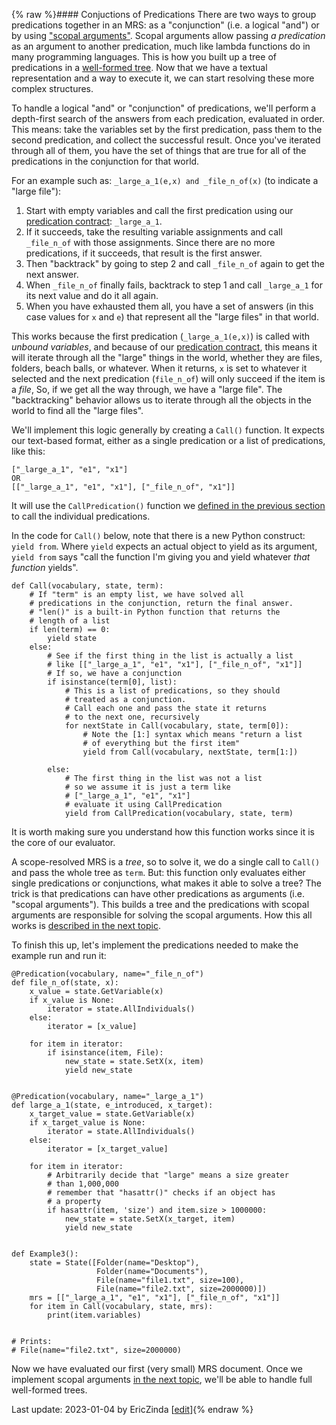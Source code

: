 {% raw %}#### Conjuctions of Predications
There are two ways to group predications together in an MRS: as a "conjunction" (i.e. a logical "and") or by using ["scopal arguments"](../devhowtoMRS#h-handle-variables-aka-scopal-arguments). Scopal arguments allow passing *a predication* as an argument to another predication, much like lambda functions do in many programming languages. This is how you built up a tree of predications in a [well-formed tree](../devhowtoWellFormedTree). Now that we have a textual representation and a way to execute it, we can start resolving these more complex structures.

To handle a logical "and" or "conjunction" of predications, we'll perform a depth-first search of the answers from each predication, evaluated in order. This means: take the variables set by the first predication, pass them to the second predication, and collect the successful result. Once you've iterated through all of them, you have the set of things that are true for all of the predications in the conjunction for that world.

For an example such as: `_large_a_1(e,x) and _file_n_of(x)` (to indicate a "large file"):
1. Start with empty variables and call the first predication using our [predication contract](../devhowtoPredicationContract): `_large_a_1`. 
2. If it succeeds, take the resulting variable assignments and call `_file_n_of` with those assignments. Since there are no more predications, if it succeeds, that result is the first answer.
3. Then "backtrack" by going to step 2 and call `_file_n_of` again to get the next answer. 
4. When `_file_n_of` finally fails, backtrack to step 1 and call `_large_a_1` for its next value and do it all again. 
5. When you have exhausted them all, you have a set of answers (in this case values for `x` and `e`) that represent all the "large files" in that world.

This works because the first predication (`_large_a_1(e,x)`) is called with *unbound variables*, and because of our [predication contract](../devhowtoPredicationContract), this means it will iterate through all the "large" things in the world, whether they are files, folders, beach balls, or whatever. When it returns, `x` is set to whatever it selected and the next predication (`file_n_of`) will only succeed if the item is a *file*, So, if we get all the way through, we have a "large file".  The "backtracking" behavior allows us to iterate through all the objects in the world to find all the "large files".

We'll implement this logic generally by creating a `Call()` function. It expects our text-based format, either as a single predication or a list of predications, like this:
```
["_large_a_1", "e1", "x1"]
OR
[["_large_a_1", "e1", "x1"], ["_file_n_of", "x1"]]
```

It will use the `CallPredication()` function we [defined in the previous section](../devhowtoMRSToPython) to call the individual predications. 

In the code for `Call()` below, note that there is a new Python construct: `yield from`.  Where `yield` expects an actual object to yield as its argument, `yield from` says "call the function I'm giving you and yield whatever *that function* yields".

```
def Call(vocabulary, state, term):
    # If "term" is an empty list, we have solved all
    # predications in the conjunction, return the final answer.
    # "len()" is a built-in Python function that returns the
    # length of a list
    if len(term) == 0:
        yield state
    else:
        # See if the first thing in the list is actually a list
        # like [["_large_a_1", "e1", "x1"], ["_file_n_of", "x1"]]
        # If so, we have a conjunction
        if isinstance(term[0], list):
            # This is a list of predications, so they should
            # treated as a conjunction.
            # Call each one and pass the state it returns
            # to the next one, recursively
            for nextState in Call(vocabulary, state, term[0]):
                # Note the [1:] syntax which means "return a list
                # of everything but the first item"
                yield from Call(vocabulary, nextState, term[1:])

        else:
            # The first thing in the list was not a list
            # so we assume it is just a term like
            # ["_large_a_1", "e1", "x1"]
            # evaluate it using CallPredication
            yield from CallPredication(vocabulary, state, term)
```

It is worth making sure you understand how this function works since it is the core of our evaluator. 

A scope-resolved MRS is a *tree*, so to solve it, we do a single call to `Call()` and pass the whole tree as `term`. But: this function only evaluates either single predications or conjunctions, what makes it able to solve a tree? The trick is that predications can have other predications as arguments (i.e. "scopal arguments"). This builds a tree and the predications with scopal arguments are responsible for solving the scopal arguments. How this all works is [described in the next topic](../devhowtoScopalArguments).

To finish this up, let's implement the predications needed to make the example run and run it:

```
@Predication(vocabulary, name="_file_n_of")
def file_n_of(state, x):
    x_value = state.GetVariable(x)
    if x_value is None:
        iterator = state.AllIndividuals()
    else:
        iterator = [x_value]

    for item in iterator:
        if isinstance(item, File):
            new_state = state.SetX(x, item)
            yield new_state


@Predication(vocabulary, name="_large_a_1")
def large_a_1(state, e_introduced, x_target):
    x_target_value = state.GetVariable(x)
    if x_target_value is None:
        iterator = state.AllIndividuals()
    else:
        iterator = [x_target_value]

    for item in iterator:
        # Arbitrarily decide that "large" means a size greater
        # than 1,000,000 
        # remember that "hasattr()" checks if an object has
        # a property
        if hasattr(item, 'size') and item.size > 1000000:
            new_state = state.SetX(x_target, item)
            yield new_state

    
def Example3():
    state = State([Folder(name="Desktop"),
                   Folder(name="Documents"),
                   File(name="file1.txt", size=100),
                   File(name="file2.txt", size=2000000)])
    mrs = [["_large_a_1", "e1", "x1"], ["_file_n_of", "x1"]]
    for item in Call(vocabulary, state, mrs):
        print(item.variables)
        
        
# Prints:
# File(name="file2.txt", size=2000000)
```

Now we have evaluated our first (very small) MRS document. Once we implement scopal arguments [in the next topic](../devhowtoScopalArguments), we'll be able to handle full well-formed trees.

Last update: 2023-01-04 by EricZinda [[edit](https://github.com/ericzinda/Perplexity/edit/main/docs/devhowto/devhowtoConjunctions.md)]{% endraw %}